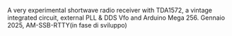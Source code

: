 A very experimental shortwave radio receiver with TDA1572, a vintage integrated circuit, external PLL & DDS Vfo and Arduino Mega 256. Gennaio 2025, AM-SSB-RTTY(in fase di sviluppo)
